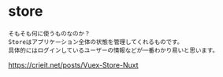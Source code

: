 # store
```
そもそも何に使うものなのか？
Storeはアプリケーション全体の状態を管理してくれるものです。
具体的にはログインしているユーザーの情報などが一番わかり易いと思います。
```
https://crieit.net/posts/Vuex-Store-Nuxt
